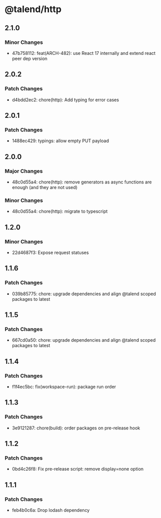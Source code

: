 # @talend/http

## 2.1.0

### Minor Changes

- 47b758112: feat(ARCH-482): use React 17 internally and extend react peer dep version

## 2.0.2

### Patch Changes

- d4bdd2ec2: chore(http): Add typing for error cases

## 2.0.1

### Patch Changes

- 1488ec429: typings: allow empty PUT payload

## 2.0.0

### Major Changes

- 48c0d55a4: chore(http): remove generators as async functions are enough (and they are not used)

### Minor Changes

- 48c0d55a4: chore(http): migrate to typescript

## 1.2.0

### Minor Changes

- 22d4687f3: Expose request statuses

## 1.1.6

### Patch Changes

- 039b85775: chore: upgrade dependencies and align @talend scoped packages to latest

## 1.1.5

### Patch Changes

- 667cd0a50: chore: upgrade dependencies and align @talend scoped packages to latest

## 1.1.4

### Patch Changes

- f1f4ec5bc: fix(workspace-run): package run order

## 1.1.3

### Patch Changes

- 3e9121287: chore(build): order packages on pre-release hook

## 1.1.2

### Patch Changes

- 0bd4c26f8: Fix pre-release script: remove display=none option

## 1.1.1

### Patch Changes

- feb4b0c6a: Drop lodash dependency

